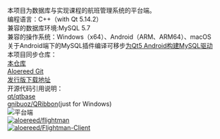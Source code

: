 本项目为数据库与实现课程的航班管理系统的平台端。  
编程语言：C++（with Qt 5.14.2）  
兼容的数据库环境:MySQL 5.7  
兼容的操作系统：Windows（x64）、Android（ARM、ARM64）、macOS  
关于Android端下的MySQL插件编译可移步[为Qt5 Android构建MySQL驱动](https://gitee.com/aloereed/Qt_Android_MySQL_Plugin)  
本项目同步仓库：  
[本仓库](https://gitee.com/aloereed/flightman)  
[Aloereed Git](https://git.aloereed.cc/Aloereed/flightman-platform)  
[发行版下载地址](https://gitee.com/aloereed/flightman/releases/v1.2.3)  
开源代码引用说明：  
[qt/qtbase](https://github.com/qt/qtbase)  
[gnibuoz/QRibbon](https://github.com/gnibuoz/QRibbon)(just for Windows)  
![平台端](https://images.gitee.com/uploads/images/2020/0712/164312_4f2a9c45_7598170.png "截图")  
[![aloereed/flightman](https://gitee.com/aloereed/flightman/widgets/widget_card.svg?colors=4183c4,ffffff,ffffff,e3e9ed,666666,9b9b9b)](https://gitee.com/aloereed/flightman)  
[![aloereed/Flightman-Client](https://gitee.com/aloereed/Flightman-Client/widgets/widget_card.svg?colors=4183c4,ffffff,ffffff,e3e9ed,666666,9b9b9b)](https://gitee.com/aloereed/Flightman-Client)